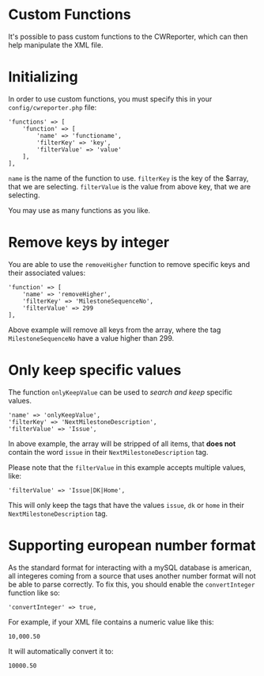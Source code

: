 # Custom Functions

It's possible to pass custom functions to the CWReporter, which can then help manipulate the XML file.

# Initializing

In order to use custom functions, you must specify this in your `config/cwreporter.php` file:

```
'functions' => [
    'function' => [
        'name' => 'functioname',
        'filterKey' => 'key',
        'filterValue' => 'value'
    ],
],
```

`name` is the name of the function to use.
`filterKey` is the key of the $array, that we are selecting.
`filterValue` is the value from above key, that we are selecting.

You may use as many functions as you like.

# Remove keys by integer

You are able to use the `removeHigher` function to remove specific keys and their associated values:

```
'function' => [
    'name' => 'removeHigher',
    'filterKey' => 'MilestoneSequenceNo',
    'filterValue' => 299
],
```

Above example will remove all keys from the array, where the tag `MilestoneSequenceNo` have a value higher than 299.

# Only keep specific values

The function `onlyKeepValue` can be used to _search and keep_ specific values.

```
'name' => 'onlyKeepValue',
'filterKey' => 'NextMilestoneDescription',
'filterValue' => 'Issue',
```

In above example, the array will be stripped of all items, that **does not** contain the word `issue` in their `NextMilestoneDescription` tag.

Please note that the `filterValue` in this example accepts multiple values, like:

```
'filterValue' => 'Issue|DK|Home',
```

This will only keep the tags that have the values `issue`, `dk` or `home` in their `NextMilestoneDescription` tag.

# Supporting european number format

As the standard format for interacting with a mySQL database is american, all integeres coming from a source that uses another number format will not be able to parse correctly. To fix this, you should enable the `convertInteger` function like so:

`'convertInteger' => true,`

For example, if your XML file contains a numeric value like this:

`10,000.50`

It will automatically convert it to:

`10000.50`
